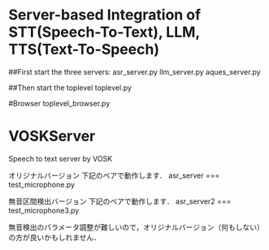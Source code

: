 # Server-based Integration of STT(Speech-To-Text), LLM, TTS(Text-To-Speech) 

##First start the three servers:
asr_server.py
llm_server.py
aques_server.py

##Then start the toplevel
toplevel.py

#Browser
toplevel_browser.py


# VOSKServer
Speech to text server by VOSK

オリジナルバージョン
下記のペアで動作します．
asr_server === test_microphone.py

無音区間検出バージョン
下記のペアで動作します．
asr_server2 === test_microphone3.py

無音検出のパラメータ調整が難しいので，オリジナルバージョン（何もしない）の方が良いかもしれません．

